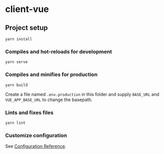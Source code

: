 # client-vue

## Project setup
```
yarn install
```

### Compiles and hot-reloads for development
```
yarn serve
```

### Compiles and minifies for production
```
yarn build
```

Create a file named `.env.production` in this folder and supply `BASE_URL` and `VUE_APP_BASE_URL` to change the basepath.

### Lints and fixes files
```
yarn lint
```

### Customize configuration
See [Configuration Reference](https://cli.vuejs.org/config/).
